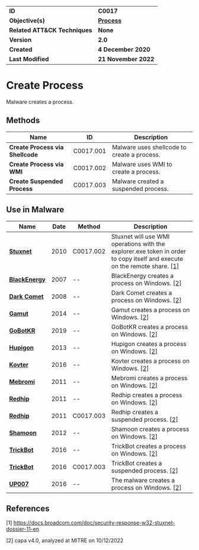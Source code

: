 <table>
<tr>
<td><b>ID</b></td>
<td><b>C0017</b></td>
</tr>
<tr>
<td><b>Objective(s)</b></td>
<td><b><a href="../process">Process</a></b></td>
</tr>
<tr>
<td><b>Related ATT&CK Techniques</b></td>
<td><b>None</b></td>
</tr>
<tr>
<td><b>Version</b></td>
<td><b>2.0</b></td>
</tr>
<tr>
<td><b>Created</b></td>
<td><b>4 December 2020</b></td>
</tr>
<tr>
<td><b>Last Modified</b></td>
<td><b>21 November 2022</b></td>
</tr>
</table>


# Create Process

Malware creates a process. 

## Methods

|Name|ID|Description|
|---|---|---|
|**Create Process via Shellcode**|C0017.001|Malware uses shellcode to create a process.|
|**Create Process via WMI**|C0017.002|Malware uses WMI to create a process.|
|**Create Suspended Process**|C0017.003|Malware created a suspended process.|


## Use in Malware

|Name|Date|Method|Description|
|---|---|---|---|
|[**Stuxnet**](../xample-malware/stuxnet.md)|2010|C0017.002|Stuxnet will use WMI operations with the explorer.exe token in order to copy itself and execute on the remote share. [[1]](#1)|
|[**BlackEnergy**](../xample-malware/blackenergy.md)|2007|--|BlackEnergy creates a process on Windows. [[2]](#2)|
|[**Dark Comet**](../xample-malware/dark-comet.md)|2008|--|Dark Comet creates a process on Windows. [[2]](#2)|
|[**Gamut**](../xample-malware/gamut.md)|2014|--|Gamut creates a process on Windows. [[2]](#2)|
|[**GoBotKR**](../xample-malware/gobotkr.md)|2019|--|GoBotKR creates a process on Windows. [[2]](#2)|
|[**Hupigon**](../xample-malware/hupigon.md)|2013|--|Hupigon creates a process on Windows. [[2]](#2)|
|[**Kovter**](../xample-malware/kovter.md)|2016|--|Kovter creates a process on Windows. [[2]](#2)|
|[**Mebromi**](../xample-malware/mebromi.md)|2011|--|Mebromi creates a process on Windows. [[2]](#2)|
|[**Redhip**](../xample-malware/rebhip.md)|2011|--|Redhip creates a process on Windows. [[2]](#2)|
|[**Redhip**](../xample-malware/rebhip.md)|2011|C0017.003|Redhip creates a suspended process. [[2]](#2)|
|[**Shamoon**](../xample-malware/shamoon.md)|2012|--|Shamoon creates a process on Windows. [[2]](#2)|
|[**TrickBot**](../xample-malware/trickbot.md)|2016|--|TrickBot creates a process on Windows. [[2]](#2)|
|[**TrickBot**](../xample-malware/trickbot.md)|2016|C0017.003|TrickBot creates a suspended process. [[2]](#2)|
|[**UP007**](../xample-malware/up007.md)|2016|--|The malware creates a process on Windows. [[2]](#2)|


## References

<a name="1">[1]</a> https://docs.broadcom.com/doc/security-response-w32-stuxnet-dossier-11-en

<a name="2">[2]</a> capa v4.0, analyzed at MITRE on 10/12/2022

